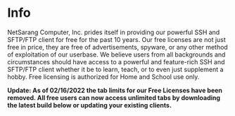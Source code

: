 # Info

NetSarang Computer, Inc. prides itself in providing our powerful SSH and SFTP/FTP client for free for the past 10 years. Our free licenses are not just free in price, they are free of advertisements, spyware, or any other method of exploitation of our userbase. We believe users from all backgrounds and circumstances should have access to a powerful and feature-rich SSH and SFTP/FTP client whether it be to learn, teach, or to even just supplement a hobby. Free licensing is authorized for Home and School use only.

**Update: As of 02/16/2022 the tab limits for our Free Licenses have been removed. All free users can now access unlimited tabs by downloading the latest build below or updating your existing clients.**
